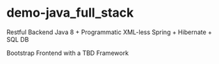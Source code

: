 # demo-java_full_stack

Restful Backend
Java 8 + Programmatic XML-less Spring + Hibernate + SQL DB

Bootstrap Frontend with a TBD Framework

